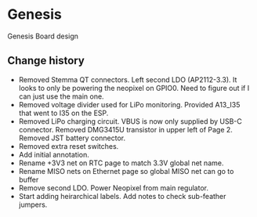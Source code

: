 # Genesis
Genesis Board design

## Change history

- Removed Stemma QT connectors. Left second LDO (AP2112-3.3). It looks to only be powering the neopixel on GPIO0. Need to figure out if I can just use the main one.
- Removed voltage divider used for LiPo monitoring. Provided A13_I35 that went to I35 on the ESP.
- Removed LiPo charging circuit. VBUS is now only supplied by USB-C connector. Removed DMG3415U transistor in upper left of Page 2. Removed JST battery connector.
- Removed extra reset switches.
- Add initial annotation.
- Rename +3V3 net on RTC page to match 3.3V global net name.
- Rename MISO nets on Ethernet page so global MISO net can go to buffer
- Remove second LDO. Power Neopixel from main regulator.
- Start adding heirarchical labels. Add notes to check sub-feather jumpers.
